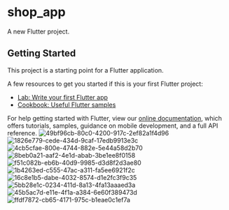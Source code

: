 # shop_app

A new Flutter project.

## Getting Started

This project is a starting point for a Flutter application.

A few resources to get you started if this is your first Flutter project:

- [Lab: Write your first Flutter app](https://flutter.dev/docs/get-started/codelab)
- [Cookbook: Useful Flutter samples](https://flutter.dev/docs/cookbook)

For help getting started with Flutter, view our
[online documentation](https://flutter.dev/docs), which offers tutorials,
samples, guidance on mobile development, and a full API reference.
![49bf96cb-80c0-4200-917c-2ef82a1f4d96](https://user-images.githubusercontent.com/102707202/170327750-a87f8efe-2e62-4f03-ac82-1d27d60632a4.png)
![1826e779-cede-434d-9caf-17edb9913e3c](https://user-images.githubusercontent.com/102707202/170327753-147491d9-cd9a-4ac5-bf07-643d10810bb1.png)
![4cb5cfae-800e-4744-882e-5e44a58d2b70](https://user-images.githubusercontent.com/102707202/170327754-f14b1aa2-4a9b-4d73-91f8-8d8bd51a72ab.png)
![8beb0a21-aaf2-4e1d-abab-3be1ee8f0158](https://user-images.githubusercontent.com/102707202/170327756-f81d95fd-411e-4f82-b899-cb7dbeb10e18.png)
![f51c082b-eb6b-40d9-9985-d3d8f2d3ae80](https://user-images.githubusercontent.com/102707202/170327760-d33f756d-b2bf-4b99-a6ec-4db28f2731af.png)
![1b4263ed-c555-47ac-a311-fa5ee6921f2c](https://user-images.githubusercontent.com/102707202/170327763-da94eb04-0341-41a2-b537-de5b77dc2ad0.png)
![16c8e1b5-dabe-4032-8574-d1e2fc3f9c35](https://user-images.githubusercontent.com/102707202/170327766-0d63638f-489d-4ed6-85d3-7d306e5da081.png)
![5bb28e1c-0234-411d-8a13-4fa13aaaed3a](https://user-images.githubusercontent.com/102707202/170327768-61220540-4347-4498-81e0-f566698a09fc.png)
![45b5ac7d-e11e-4f1a-a384-6e60f389473d](https://user-images.githubusercontent.com/102707202/170327771-f1afb85f-2792-4816-a9c4-2895131f7672.png)
![ffdf7872-cb65-4171-975c-b1eae0c1ef7a](https://user-images.githubusercontent.com/102707202/170327774-48b6b268-eecf-4f13-b2fc-9cc90f69045c.png)
